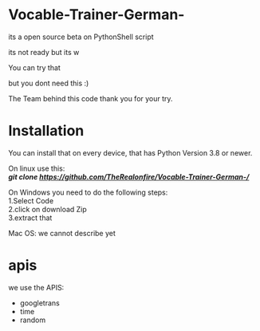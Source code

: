 # Vocable-Trainer-German-
its a open source beta on PythonShell script

its not ready but its w

You can try that 

but you dont need this :)

The Team behind this code thank you for your try.

# Installation

You can install that on every device, that has Python Version 3.8 or newer.

On linux use this: <br>
<i><b> git clone https://github.com/TheRealonfire/Vocable-Trainer-German-/ </b> </i>



On Windows you need to do the following steps:<br>
1.Select Code<br>
2.click on download Zip <br>
3.extract that<br>

Mac OS:
we cannot describe yet

# apis
we use the APIS:
- googletrans
- time
- random
